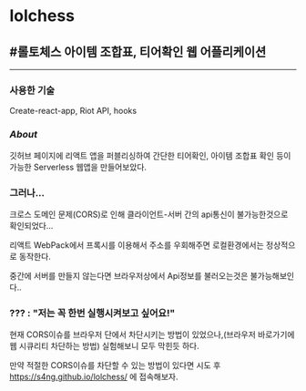 # lolchess

## #롤토체스 아이템 조합표, 티어확인 웹 어플리케이션

---

### 사용한 기술

Create-react-app, Riot API, hooks

### *About*

깃허브 페이지에 리액트 앱을 퍼블리싱하여 간단한 티어확인, 아이템 조합표 확인 등이 가능한 Serverless 웹앱을 만들어보았다.

### 그러나...

크로스 도메인 문제(CORS)로 인해 클라이언트-서버 간의 api통신이 불가능한것으로 확인되었다...

리액트 WebPack에서 프록시를 이용해서 주소를 우회해주면 로컬환경에서는 정상적으로 동작한다. 

중간에 서버를 만들지 않는다면 브라우저상에서 Api정보를 불러오는것은 불가능해보인다..

### ??? : "저는 꼭 한번 실행시켜보고 싶어요!"

현재 CORS이슈를 브라우저 단에서 차단시키는 방법이 있었으나,(브라우저 바로가기에 웹 시큐리티 차단하는 방법) 실험해보니 모두 막힌듯 하다.

만약 적절한 CORS이슈를 차단할 수 있는 방법이 있다면 시도 후 https://s4ng.github.io/lolchess/ 에 접속해보자.
